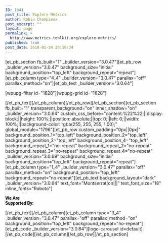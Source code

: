 ```yaml
---
ID: 1641
post_title: Explore Metrics
author: Robin Champieux
post_excerpt: ""
layout: page
permalink: >
  http://www.metrics-toolkit.org/explore-metrics/
published: true
post_date: 2018-01-24 20:18:34
---
```

[et_pb_section fb_built="1" _builder_version="3.0.47"][et_pb_row _builder_version="3.0.47" background_size="initial" background_position="top_left" background_repeat="repeat"][et_pb_column type="4_4" _builder_version="3.0.47" parallax="off" parallax_method="on"][et_pb_text _builder_version="3.0.64"]

[wpupg-filter id="1628"][wpupg-grid id="1628"]

[/et_pb_text][/et_pb_column][/et_pb_row][/et_pb_section][et_pb_section fb_built="1" transparent_background="on" inner_shadow="on" _builder_version="3.0.64" custom_css_before="content:%22%22;||display: block;||height: 100%;||position: absolute;||top: 0;||left: 0;||width: 100%;||background-color: rgba(255, 255, 255, 1.00);" global_module="1796"][et_pb_row custom_padding="0px||0px|" background_position_1="top_left" background_position_2="top_left" background_position_3="top_left" background_position_4="top_left" background_repeat_1="no-repeat" background_repeat_2="no-repeat" background_repeat_3="no-repeat" background_repeat_4="no-repeat" _builder_version="3.0.69" background_size="initial" background_position="top_left" background_repeat="repeat"][et_pb_column type="1_4" _builder_version="3.0.47" parallax="off" parallax_method="on" background_position="top_left" background_repeat="no-repeat"][et_pb_text background_layout="dark" _builder_version="3.0.64" text_font="Montserrat|on|||" text_font_size="18" inline_fonts="Roboto"]
<p><strong><span style="color: #000000; font-family: Roboto;">We Are</span></strong><br /><strong><span style="color: #000000; font-family: Roboto;">Supported By:</span></strong></p>
[/et_pb_text][/et_pb_column][et_pb_column type="3_4" _builder_version="3.0.47" parallax="off" parallax_method="on" background_position="top_left" background_repeat="no-repeat"][et_pb_code _builder_version="3.0.64"][logo-carousel id=default][/et_pb_code][/et_pb_column][/et_pb_row][/et_pb_section]